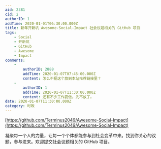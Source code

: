 ```yaml
---
aid: 2381
cid: 2
authorID: 1
addTime: 2020-01-01T06:30:00.000Z
title: 新年开新坑 Awesome-Social-Impact 社会议题相关的 GitHub 项目
tags:
    - Social
    - 开新坑
    - GitHub
    - Awesome
    - Impact
comments:
    -
        authorID: 2888
        addTime: 2020-01-07T07:45:00.000Z
        content: 怎么不把这个放到本站推荐链接里？
    -
        authorID: 1
        addTime: 2020-01-07T11:30:00.000Z
        content: 还有不少工作要做，先不放了。
date: 2020-01-07T11:30:00.000Z
category: 时政
---
```


[https://github.com/Terminus2049/Awesome-Social-Impact](https://github.com/Terminus2049/Awesome-Social-Impact)

凝聚每一个人的力量，让每一个个体都能参与到社会变革中来。找到你关心的议题，参与进来。欢迎提交社会议题相关的 GitHub 项目。
